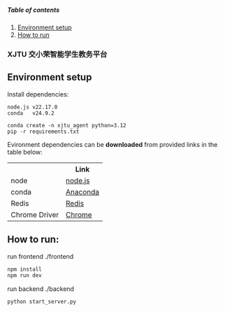 ##### Table of contents
1. [Environment setup](#environment-setup)
2. [How to run](#how-to-run)
### **XJTU 交小荣智能学生教务平台**
## Environment setup
Install dependencies:
```shell
node.js v22.17.0
conda   v24.9.2
```
```shell
conda create -n xjtu_agent python=3.12
pip -r requirements.txt
```
Evironment dependencies can be **downloaded** from provided links in the table below:
<table style="width:100%">
  <tr>
    <th></th>
    <th>Link</th>
  </tr>
  <tr>
    <td>node</td>
    <td><a href="https://nodejs.org/en/download">node.js</a></td>
  </tr>
  <tr>
    <td>conda</td>
    <td><a href="https://repo.anaconda.com/archive/">Anaconda</a></td>
  </tr>
  <tr>
    <td>Redis</td>
    <td><a href="https://github.com/tporadowski/redis/releases">Redis</a></td>
  </tr>
  <tr>
    <td>Chrome Driver</td>
    <td><a href="https://developer.chrome.com/docs/chromedriver">Chrome</a></td>
  </tr>
</table>

## How to run:
run frontend ./frontend
```bash
npm install
npm run dev
```
run backend ./backend
```bash
python start_server.py
```
